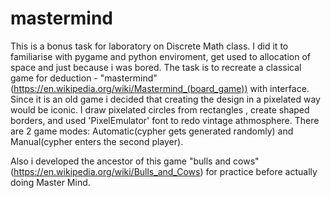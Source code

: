 # mastermind
This is a bonus task for laboratory on Discrete Math class. I did it to familiarise with pygame and python enviroment, get used to allocation of space and just because i was bored.
The task is to recreate a classical game for deduction -  "mastermind"(https://en.wikipedia.org/wiki/Mastermind_(board_game)) with interface. Since it is an old game i decided that creating the design in a pixelated way would be iconic. I draw pixelated circles from rectangles , create shaped borders, and used 'PixelEmulator' font to redo vintage athmosphere. There are 2 game modes: Automatic(cypher gets generated randomly) and Manual(cypher enters the second player).

Also i developed the ancestor of this game "bulls and cows"(https://en.wikipedia.org/wiki/Bulls_and_Cows) for practice before actually doing Master Mind. 
